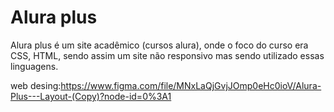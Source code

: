 # Alura plus

Alura plus é um site acadêmico (cursos alura), onde o foco do curso era CSS, HTML, sendo assim um site não responsivo mas sendo utilizado essas linguagens.

web desing:https://www.figma.com/file/MNxLaQjGvjJOmp0eHc0ioV/Alura-Plus---Layout-(Copy)?node-id=0%3A1
